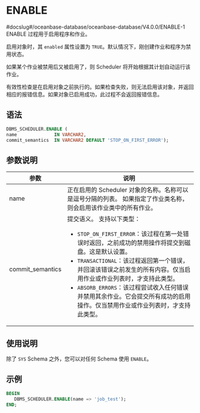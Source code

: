ENABLE 
===========================
#docslug#/oceanbase-database/oceanbase-database/V4.0.0/ENABLE-1
ENABLE 过程用于启用程序和作业。

启用对象时，其 `enabled` 属性设置为 `TRUE`。默认情况下，刚创建作业和程序为禁用状态。

如果某个作业被禁用后又被启用了，则 Scheduler 将开始根据其计划自动运行该作业。

有效性检查是在启用对象之前执行的。如果检查失败，则无法启用该对象，并返回相应的报错信息。如果对象已启用成功，此过程不会返回报错信息。

语法 
-----------------------

```sql
DBMS_SCHEDULER.ENABLE (
name              IN VARCHAR2,
commit_semantics  IN VARCHAR2 DEFAULT 'STOP_ON_FIRST_ERROR');
```



参数说明 
-------------------------



|        参数        |                                                                                                                                                                                       说明                                                                                                                                                                                        |
|------------------|---------------------------------------------------------------------------------------------------------------------------------------------------------------------------------------------------------------------------------------------------------------------------------------------------------------------------------------------------------------------------------|
| name             | 正在启用的 Scheduler 对象的名称。名称可以是逗号分隔的列表。 如果指定了作业类名称，则会启用该作业类中的所有作业。                                                                                                                                                                                                                                                                                                  |
| commit_semantics | 提交语义。 支持以下类型： <ul><li> `STOP_ON_FIRST_ERROR`：该过程在第一处错误时返回，之前成功的禁用操作将提交到磁盘。这是默认设置。   </li><li> `TRANSACTIONAL`：该过程返回第一个错误，并回滚该错误之前发生的所有内容。仅当启用作业或作业列表时，才支持此类型。   </li><li> `ABSORB_ERRORS`：该过程尝试收入任何错误并禁用其余作业。它会提交所有成功的启用操作。仅当禁用作业或作业列表时，才支持此类型。</li></ul>    |



使用说明 
-------------------------

除了 `SYS` Schema 之外，您可以对任何 Schema 使用 `ENABLE`。

示例 
-----------------------

```sql
BEGIN 
   DBMS_SCHEDULER.ENABLE(name => 'job_test'); 
END;
```


